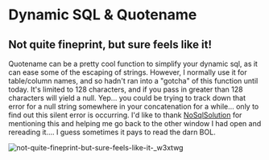 # Dynamic SQL &amp; Quotename


## Not quite fineprint, but sure feels like it!

Quotename can be a pretty cool function to simplify your dynamic sql, as it can ease some of the escaping of strings.
However, I normally use it for table/column names, and so hadn&#39;t ran into a &#34;gotcha&#34; of this function until today.
It&#39;s limited to 128 characters, and if you pass in greater than 128 characters will yield a null.
Yep... you could be trying to track down that error for a null string somewhere in your concatenation for a while... only to find out this silent error is occurring.
I&#39;d like to thank [NoSqlSolution](http://nosqlsolution.blogspot.com/2012/07/problems-with-quotename.html) for mentioning this and helping me go back to the other window I had open and rereading it.... I guess sometimes it pays to read the darn BOL.

![not-quite-fineprint-but-sure-feels-like-it-_w3xtwg](/images/not-quite-fineprint-but-sure-feels-like-it-_w3xtwg.png)


